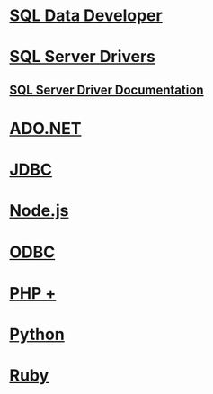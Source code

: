 # [SQL Data Developer](sql-data-developer.md)

# [SQL Server Drivers](sql-server-drivers.md)
## [SQL Server Driver Documentation](sql-server-driver-documentation.md)

# [ADO.NET](./ado-net/TOC.md)
# [JDBC](./jdbc/TOC.md)
# [Node.js](./node-js/TOC.md)
# [ODBC](./odbc/TOC.md)
# [PHP +](./php/index.md)
# [Python](./python/TOC.md)
# [Ruby](./ruby/TOC.md)